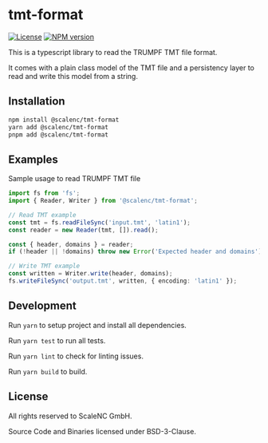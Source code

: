# tmt-format

[![License](https://img.shields.io/badge/license-BSD3-green)](https://github.com/scalenc/tmt-format)
[![NPM version](https://img.shields.io/npm/v/@scalenc/tmt-format)](https://www.npmjs.com/package/@scalenc/tmt-format)

This is a typescript library to read the TRUMPF TMT file format.

It comes with a plain class model of the TMT file and a persistency layer to read and write this model from a string.

## Installation

```sh
npm install @scalenc/tmt-format
yarn add @scalenc/tmt-format
pnpm add @scalenc/tmt-format
```

## Examples

Sample usage to read TRUMPF TMT file

```typescript
import fs from 'fs';
import { Reader, Writer } from '@scalenc/tmt-format';

// Read TMT example
const tmt = fs.readFileSync('input.tmt', 'latin1');
const reader = new Reader(tmt, []).read();

const { header, domains } = reader;
if (!header || !domains) throw new Error('Expected header and domains');

// Write TMT example
const written = Writer.write(header, domains);
fs.writeFileSync('output.tmt', written, { encoding: 'latin1' });
```

## Development

Run `yarn` to setup project and install all dependencies.

Run `yarn test` to run all tests.

Run `yarn lint` to check for linting issues.

Run `yarn build` to build.

## License

All rights reserved to ScaleNC GmbH.

Source Code and Binaries licensed under BSD-3-Clause.
